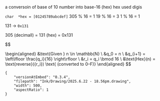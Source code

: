 a conversoin of base of 10 number into base-16 (hex)
hex used digis 

`char  *hex = [01245789abcdef]`
305 % 16 = 1
19 % 16 = 3
1 % 16  = 1

131 -> `0x131`

305 (decimall) = 131 (hex) = 0x131

$$

\begin{aligned}
&\text{Given } n \in \mathbb{N} \\
&q_0 = n \\
&q_{i+1} = \left\lfloor \frac{q_i}{16} \right\rfloor \\
&r_i = q_i \bmod 16 \\
&\text{Hex}(n) = \text{reverse}(\{r_i\}) \text{ (converted to 0–F)}
\end{aligned}
$$

```handdrawn-ink
{
	"versionAtEmbed": "0.3.4",
	"filepath": "Ink/Drawing/2025.6.22 - 18.56pm.drawing",
	"width": 500,
	"aspectRatio": 1
}
```
